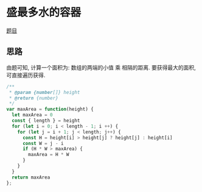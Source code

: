 # 盛最多水的容器

[题目](https://leetcode-cn.com/problems/container-with-most-water/)

## 思路

由题可知, 计算一个面积为: 数组的两端的小值 乘 相隔的距离. 要获得最大的面积, 可直接遍历获得.

```javascript
/**
 * @param {number[]} height
 * @return {number}
 */
var maxArea = function(height) {
  let maxArea = 0
  const { length } = height
  for (let i = 0; i < length - 1; i ++) {
    for (let j = i + 1; j < length; j++) {
      const H = height[i] > height[j] ? height[j] : height[i]
      const W = j - i
      if (H * W > maxArea) {
        maxArea = H * W
      }
    }
  }
  return maxArea
};
```
